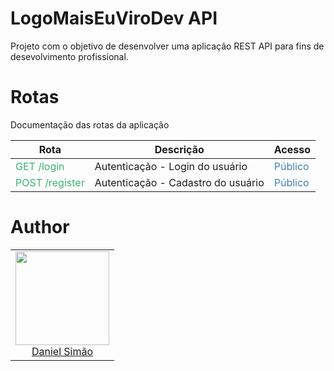 # LogoMaisEuViroDev API

Projeto com o objetivo de desenvolver uma aplicação REST API para fins de desevolvimento profissional.

# Rotas

Documentação das rotas da aplicação

| Rota                                              | Descrição                          | Acesso                                     |
| ------------------------------------------------- | ---------------------------------- | ------------------------------------------ |
| <span style="color:#3CB371">GET /login</span>     | Autenticação - Login do usuário    | <span style="color:#4682B4">Público</span> |
| <span style="color:#3CB371">POST /register</span> | Autenticação - Cadastro do usuário | <span style="color:#4682B4">Público</span> |

# Author

<table>
  <tbody>
    <tr>
      <td align="center">
        <img width="150" height="150"
        src="https://avatars2.githubusercontent.com/u/4645658?s=460&u=72ded9dd7cf1d6bfae41ed541fc349ca76d42d95&v=4">
        </br>
        <a href="https://github.com/simaodeveloper">Daniel Simão</a>
      </td>
    </tr>
  <tbody>
</table>

